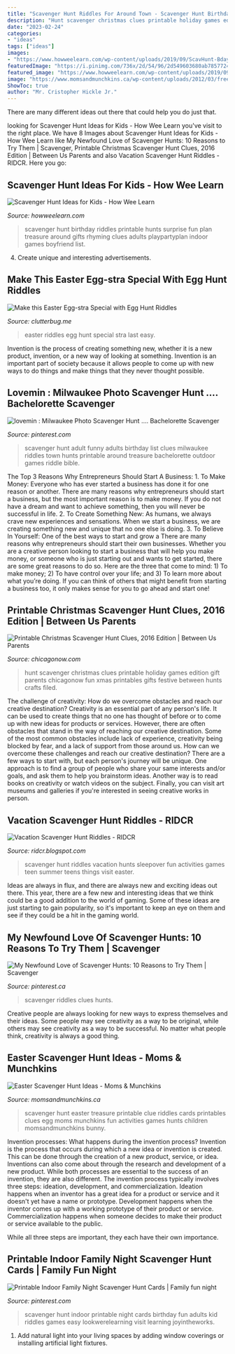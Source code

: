 ```yaml
---
title: "Scavenger Hunt Riddles For Around Town - Scavenger Hunt Birthday Riddles Printable Hunts Surprise Fun Plan Treasure Around Gifts Rhyming Clues Adults Playpartyplan Indoor Games Boyfriend List"
description: "Hunt scavenger christmas clues printable holiday games edition gift parents chicagonow fun xmas printables gifts festive between hunts crafts filed"
date: "2023-02-24"
categories:
- "ideas"
tags: ["ideas"]
images:
- "https://www.howweelearn.com/wp-content/uploads/2019/09/ScavHunt-Bday-Party-638x1024.jpg"
featuredImage: "https://i.pinimg.com/736x/2d/54/96/2d549603680ab7857724c8d504dd8b03.jpg"
featured_image: "https://www.howweelearn.com/wp-content/uploads/2019/09/ScavHunt-Bday-Party-638x1024.jpg"
image: "https://www.momsandmunchkins.ca/wp-content/uploads/2012/03/free-printable-easter-scavenger-hunt-cards.jpg"
ShowToc: true
author: "Mr. Cristopher Hickle Jr."
---
```



There are many different ideas out there that could help you do just that.

	

		
looking for Scavenger Hunt Ideas for Kids - How Wee Learn you've visit to the right place. We have 8 Images about Scavenger Hunt Ideas for Kids - How Wee Learn like My Newfound Love of Scavenger Hunts: 10 Reasons to Try Them | Scavenger, Printable Christmas Scavenger Hunt Clues, 2016 Edition | Between Us Parents and also Vacation Scavenger Hunt Riddles - RIDCR. Here you go:
		
    
## Scavenger Hunt Ideas For Kids - How Wee Learn

<img loading=lazy src="https://www.howweelearn.com/wp-content/uploads/2019/09/ScavHunt-Bday-Party-638x1024.jpg" onerror="this.onerror=null;this.src='https://tse4.mm.bing.net/th?id=OIP.lixrsAZD_1huynL1_bKKDAHaL4&amp;pid=15.1';" alt="Scavenger Hunt Ideas for Kids - How Wee Learn">

_Source: howweelearn.com_

>scavenger hunt birthday riddles printable hunts surprise fun plan treasure around gifts rhyming clues adults playpartyplan indoor games boyfriend list. 

	

4. Create unique and interesting advertisements.

    
## Make This Easter Egg-stra Special With Egg Hunt Riddles

<img loading=lazy src="http://clutterbug.me/wp-content/uploads/2011/02/Easter-Egg-Riddles.jpg" onerror="this.onerror=null;this.src='https://tse3.mm.bing.net/th?id=OIP.F0CvdwPNwWlhkKWjUg-4iwHaKi&amp;pid=15.1';" alt="Make this Easter Egg-stra Special with Egg Hunt Riddles">

_Source: clutterbug.me_

>easter riddles egg hunt special stra last easy. 

	

Invention is the process of creating something new, whether it is a new product, invention, or a new way of looking at something. Invention is an important part of society because it allows people to come up with new ways to do things and make things that they never thought possible.

    
## Lovemin : Milwaukee Photo Scavenger Hunt …. Bachelorette Scavenger

<img loading=lazy src="https://i.pinimg.com/736x/ae/00/88/ae0088df1d138e4adbe0a7ae3601ec4c.jpg" onerror="this.onerror=null;this.src='https://tse1.mm.bing.net/th?id=OIP.tOXdxJLLLTiRunzAPYLfygHaJl&amp;pid=15.1';" alt="lovemin : Milwaukee Photo Scavenger Hunt …. Bachelorette Scavenger">

_Source: pinterest.com_

>scavenger hunt adult funny adults birthday list clues milwaukee riddles town hunts printable around treasure bachelorette outdoor games riddle bible. 

	

The Top 3 Reasons Why Entrepreneurs Should Start A Business: 1. To Make Money: Everyone who has ever started a business has done it for one reason or another. There are many reasons why entrepreneurs should start a business, but the most important reason is to make money. If you do not have a dream and want to achieve something, then you will never be successful in life. 2. To Create Something New: As humans, we always crave new experiences and sensations. When we start a business, we are creating something new and unique that no one else is doing. 3. To Believe In Yourself: One of the best ways to start and grow a
There are many reasons why entrepreneurs should start their own businesses. Whether you are a creative person looking to start a business that will help you make money, or someone who is just starting out and wants to get started, there are some great reasons to do so. Here are the three that come to mind: 1) To make money; 2) To have control over your life; and 3) To learn more about what you’re doing. If you can think of others that might benefit from starting a business too, it only makes sense for you to go ahead and start one!

    
## Printable Christmas Scavenger Hunt Clues, 2016 Edition | Between Us Parents

<img loading=lazy src="http://www.chicagonow.com/between-us-parents/files/2016/12/Printable-Scavenger-Hunt-Clues-for-Christmas-2016-595x1024.jpg" onerror="this.onerror=null;this.src='https://tse3.mm.bing.net/th?id=OIP.fSdZh-NOnmUp8DdowWNmTwHaMv&amp;pid=15.1';" alt="Printable Christmas Scavenger Hunt Clues, 2016 Edition | Between Us Parents">

_Source: chicagonow.com_

>hunt scavenger christmas clues printable holiday games edition gift parents chicagonow fun xmas printables gifts festive between hunts crafts filed. 

	

The challenge of creativity: How do we overcome obstacles and reach our creative destination?
Creativity is an essential part of any person's life. It can be used to create things that no one has thought of before or to come up with new ideas for products or services. However, there are often obstacles that stand in the way of reaching our creative destination. Some of the most common obstacles include lack of experience, creativity being blocked by fear, and a lack of support from those around us. How can we overcome these challenges and reach our creative destination? There are a few ways to start with, but each person's journey will be unique. One approach is to find a group of people who share your same interests and/or goals, and ask them to help you brainstorm ideas. Another way is to read books on creativity or watch videos on the subject. Finally, you can visit art museums and galleries if you're interested in seeing creative works in person.

    
## Vacation Scavenger Hunt Riddles - RIDCR

<img loading=lazy src="https://lh6.googleusercontent.com/proxy/GLAN7MpWA63ljdwWqxoe7qgCUWynAMTMNOFgrgpgw8eKFdOcXIyQJ1MQfZq3tNiVvePn_0LZ0AAiu7biZORTfM_xQqbIMa75uABzbrNSJ33fj9bGCpq38e_etH9JlDvr=w1200-h630-p-k-no-nu" onerror="this.onerror=null;this.src='https://tse3.mm.bing.net/th?id=OIP.NiLyTxssS1m0qS6d4da8iwAAAA&amp;pid=15.1';" alt="Vacation Scavenger Hunt Riddles - RIDCR">

_Source: ridcr.blogspot.com_

>scavenger hunt riddles vacation hunts sleepover fun activities games teen summer teens things visit easter. 

	

Ideas are always in flux, and there are always new and exciting ideas out there. This year, there are a few new and interesting ideas that we think could be a good addition to the world of gaming. Some of these ideas are just starting to gain popularity, so it's important to keep an eye on them and see if they could be a hit in the gaming world.

    
## My Newfound Love Of Scavenger Hunts: 10 Reasons To Try Them | Scavenger

<img loading=lazy src="https://i.pinimg.com/736x/37/5f/9a/375f9a274ca854d602c802f85fac4f85.jpg" onerror="this.onerror=null;this.src='https://tse2.mm.bing.net/th?id=OIP.bZsJnfnR-bh50IGf0aEioQHaJl&amp;pid=15.1';" alt="My Newfound Love of Scavenger Hunts: 10 Reasons to Try Them | Scavenger">

_Source: pinterest.ca_

>scavenger riddles clues hunts. 

	

Creative people are always looking for new ways to express themselves and their ideas. Some people may see creativity as a way to be original, while others may see creativity as a way to be successful. No matter what people think, creativity is always a good thing.

    
## Easter Scavenger Hunt Ideas - Moms &amp; Munchkins

<img loading=lazy src="https://www.momsandmunchkins.ca/wp-content/uploads/2012/03/free-printable-easter-scavenger-hunt-cards.jpg" onerror="this.onerror=null;this.src='https://tse4.mm.bing.net/th?id=OIP._bxTtfcZBeOCxB1dbuHH-QHaNq&amp;pid=15.1';" alt="Easter Scavenger Hunt Ideas - Moms &amp; Munchkins">

_Source: momsandmunchkins.ca_

>scavenger hunt easter treasure printable clue riddles cards printables clues egg moms munchkins fun activities games hunts children momsandmunchkins bunny. 

	

Invention processes: What happens during the invention process?
Invention is the process that occurs during which a new idea or invention is created. This can be done through the creation of a new product, service, or idea. Inventions can also come about through the research and development of a new product. While both processes are essential to the success of an invention, they are also different. 
The invention process typically involves three steps: ideation, development, and commercialization. Ideation happens when an inventor has a great idea for a product or service and it doesn't yet have a name or prototype. Development happens when the inventor comes up with a working prototype of their product or service. Commercialization happens when someone decides to make their product or service available to the public. 

While all three steps are important, they each have their own importance.

    
## Printable Indoor Family Night Scavenger Hunt Cards | Family Fun Night

<img loading=lazy src="https://i.pinimg.com/736x/2d/54/96/2d549603680ab7857724c8d504dd8b03.jpg" onerror="this.onerror=null;this.src='https://tse3.mm.bing.net/th?id=OIP.Bm7DRDZiqK-Qa7M5iKcjbQHaLG&amp;pid=15.1';" alt="Printable Indoor Family Night Scavenger Hunt Cards | Family fun night">

_Source: pinterest.com_

>scavenger hunt indoor printable night cards birthday fun adults kid riddles games easy lookwerelearning visit learning joyintheworks. 

	

1. Add natural light into your living spaces by adding window coverings or installing artificial light fixtures.

